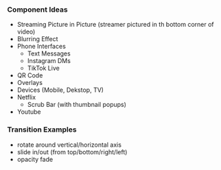 ### Component Ideas
* Streaming Picture in Picture (streamer pictured in th bottom corner of video)
* Blurring Effect
* Phone Interfaces
  - Text Messages
  - Instagram DMs
  - TikTok Live
* QR Code
* Overlays
* Devices (Mobile, Dekstop, TV)
* Netflix
  - Scrub Bar (with thumbnail popups)
* Youtube

### Transition Examples
* rotate around vertical/horizontal axis
* slide in/out (from top/bottom/right/left)
* opacity fade